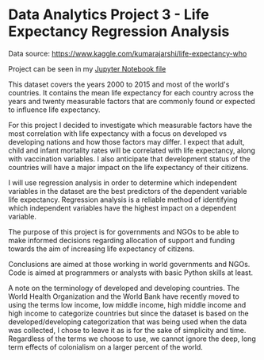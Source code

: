 # Data Analytics Project 3 - Life Expectancy Regression Analysis   

Data source: https://www.kaggle.com/kumarajarshi/life-expectancy-who  

Project can be seen in my [Jupyter Notebook file](https://github.com/SpringChhom/DA_Project3_Life_Expectancy_Regression_Analysis/blob/main/Spring_Chhom_DA_Project3_Life_Expectancy_Analysis_and_Regression_Model.ipynb)  

This dataset covers the years 2000 to 2015 and most of the world's countries. It contains the mean life expectancy for each country across the years and twenty measurable factors that are commonly found or expected to influence life expectancy.

For this project I decided to investigate which measurable factors have the most correlation with life expectancy with a focus on developed vs developing nations and how those factors may differ. I expect that adult, child and infant mortality rates will be correlated with life expectancy, along with vaccination variables. I also anticipate that development status of the countries will have a major impact on the life expectancy of their citizens.

I will use regression analysis in order to determine which independent variables in the dataset are the best predictors of the dependent variable life expectancy. Regression analysis is a reliable method of identifying which independent variables have the highest impact on a dependent variable.

The purpose of this project is for governments and NGOs to be able to make informed decisions regarding allocation of support and funding towards the aim of increasing life expectancy of citizens.

Conclusions are aimed at those working in world governments and NGOs.
Code is aimed at programmers or analysts with basic Python skills at least.

A note on the terminology of developed and developing countries. The World Health Organization and the World Bank have recently moved to using the terms low income, low middle income, high middle income and high income to categorize countries but since the dataset is based on the developed/developing categorization that was being used when the data was collected, I chose to leave it as is for the sake of simplicity and time. Regardless of the terms we choose to use, we cannot ignore the deep, long term effects of colonialism on a larger percent of the world.
